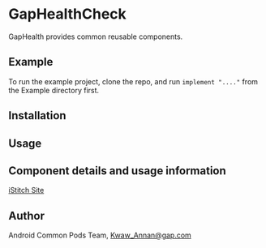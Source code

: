 # GapHealthCheck

GapHealth provides common reusable components.

## Example

To run the example project, clone the repo, and run `implement "...."` from the Example directory first.


## Installation

## Usage


## Component details and usage information

[iStitch Site]()

## Author

Android Common Pods Team, Kwaw_Annan@gap.com